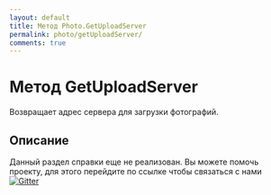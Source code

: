 ```yaml
---
layout: default
title: Метод Photo.GetUploadServer
permalink: photo/getUploadServer/
comments: true
---
```

# Метод GetUploadServer
Возвращает адрес сервера для загрузки фотографий.

## Описание
Данный раздел справки еще не реализован. Вы  можете помочь проекту, для этого перейдите по ссылке чтобы связаться с нами [![Gitter](https://badges.gitter.im/Join%20Chat.svg)](https://gitter.im/vknet/vk?utm_source=badge&utm_medium=badge&utm_campaign=pr-badge)
